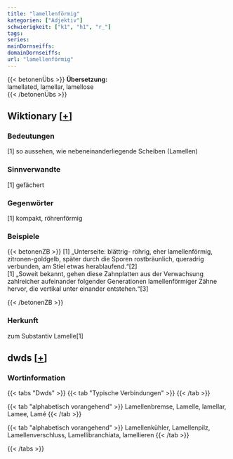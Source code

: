 ```yaml
---
title: "lamellenförmig"
kategorien: ["Adjektiv"]
schwierigkeit: ["k1", "h1", "r_"]
tags:
series:
mainDornseiffs:
domainDornseiffs:
url: "lamellenförmig"
---
```


{{< betonenÜbs >}}
**Übersetzung:**  
lamellated, lamellar, lamellose  
{{< /betonenÜbs >}}

## Wiktionary [[+](https://de.wiktionary.org/wiki/lamellenförmig)]

### Bedeutungen
[1] so aussehen, wie nebeneinanderliegende Scheiben (Lamellen)  

### Sinnverwandte
[1] gefächert  

### Gegenwörter
[1] kompakt, röhrenförmig  

### Beispiele
{{< betonenZB >}}
[1] „Unterseite: blättrig- röhrig, eher lamellenförmig, zitronen-goldgelb, später durch die Sporen rostbräunlich, queradrig verbunden, am Stiel etwas herablaufend.“[2]  
[1] „Soweit bekannt, gehen diese Zahnplatten aus der Verwachsung zahlreicher aufeinander folgender Generationen lamellenförmiger Zähne hervor, die vertikal unter einander entstehen.“[3]  

{{< /betonenZB >}}
### Herkunft
zum Substantiv Lamelle[1]  



## dwds [[+](https://www.dwds.de/wb/lamellenförmig)]

### Wortinformation
{{< tabs "Dwds" >}}
{{< tab "Typische Verbindungen" >}}
{{< /tab >}}

{{< tab "alphabetisch vorangehend" >}}
Lamellenbremse, Lamelle, lamellar, Lamee, Lamé
{{< /tab >}}

{{< tab "alphabetisch vorangehend" >}}
Lamellenkühler, Lamellenpilz, Lamellenverschluss, Lamellibranchiata, lamellieren
{{< /tab >}}

{{< /tabs >}}

